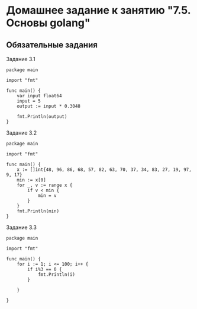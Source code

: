 # Домашнее задание к занятию "7.5. Основы golang"  
  
## Обязательные задания 

Задание 3.1  

```
package main

import "fmt"

func main() {
	var input float64
	input = 5
	output := input * 0.3048

	fmt.Println(output)
}
```
Задание 3.2  

```
package main

import "fmt"

func main() {
	x := []int{48, 96, 86, 68, 57, 82, 63, 70, 37, 34, 83, 27, 19, 97, 9, 17}
	min := x[0]
	for _, v := range x {
		if v < min {
			min = v
		}
	}
	fmt.Println(min)
}
```

Задание 3.3  

```
package main

import "fmt"

func main() {
	for i := 1; i <= 100; i++ {
		if i%3 == 0 {
			fmt.Println(i)
		}

	}

}
```

